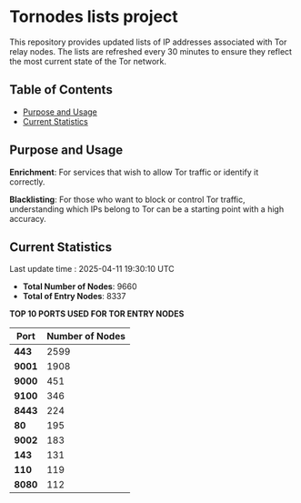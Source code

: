 # Tornodes lists project

This repository provides updated lists of IP addresses associated with Tor relay nodes. The lists are refreshed every 30 minutes to ensure they reflect the most current state of the Tor network.

## Table of Contents

- [Purpose and Usage](#purpose-and-usage)
- [Current Statistics](#current-statistics)


## Purpose and Usage

**Enrichment**: For services that wish to allow Tor traffic or identify it correctly.

**Blacklisting**: For those who want to block or control Tor traffic, understanding which IPs belong to Tor can be a starting point with a high accuracy.

## Current Statistics

Last update time : 2025-04-11 19:30:10 UTC

- **Total Number of Nodes**: 9660
- **Total of Entry Nodes**: 8337

**TOP 10 PORTS USED FOR TOR ENTRY NODES**

| **Port** | **Number of Nodes** |
|------|-----------------|
| **443**   | 2599  |
| **9001**   | 1908  |
| **9000**   | 451  |
| **9100**   | 346  |
| **8443**   | 224  |
| **80**   | 195  |
| **9002**   | 183  |
| **143**   | 131  |
| **110**   | 119  |
| **8080**   | 112  |

